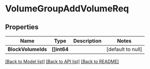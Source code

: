 # VolumeGroupAddVolumeReq

## Properties
Name | Type | Description | Notes
------------ | ------------- | ------------- | -------------
**BlockVolumeIds** | **[]int64** |  | [default to null]

[[Back to Model list]](../README.md#documentation-for-models) [[Back to API list]](../README.md#documentation-for-api-endpoints) [[Back to README]](../README.md)


